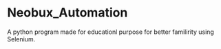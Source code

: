 # Neobux_Automation
A python program made for educationl purpose for better familirity using Selenium.
